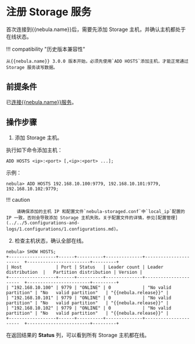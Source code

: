# 注册 Storage 服务

首次连接到{{nebula.name}}后，需要先添加 Storage 主机，并确认主机都处于在线状态。

<!--
!!! compatibility "历史版本兼容性"

    - 从 {{nebula.name}} 3.0.0 版本开始，必须先使用`ADD HOSTS`添加主机，才能正常通过 Storage 服务读写数据。
    - 在 {{nebula.name}} 3.0.0 之前的版本和 NebulaGraph Cloud 中，无需执行该操作。
-->

!!! compatibility "历史版本兼容性"

    从{{nebula.name}} 3.0.0 版本开始，必须先使用`ADD HOSTS`添加主机，才能正常通过 Storage 服务读写数据。

## 前提条件

已[连接{{nebula.name}}服务](3.connect-to-nebula-graph.md)。

## 操作步骤

1. 添加 Storage 主机。

  执行如下命令添加主机：

  ```ngql
  ADD HOSTS <ip>:<port> [,<ip>:<port> ...];
  ```

  示例：

  ```ngql
  nebula> ADD HOSTS 192.168.10.100:9779, 192.168.10.101:9779, 192.168.10.102:9779;
  ```

  

  !!! caution

        请确保添加的主机 IP 和配置文件`nebula-storaged.conf`中`local_ip`配置的 IP 一致，否则会导致添加 Storage 主机失败。关于配置文件的详情，参见[配置管理](../../5.configurations-and-logs/1.configurations/1.configurations.md)。 

2. 检查主机状态，确认全部在线。

  ```ngql
  nebula> SHOW HOSTS;
  +------------------+------+----------+--------------+----------------------  +------------------------+---------+
  | Host             | Port | Status   | Leader count | Leader distribution  |   Partition distribution | Version |
  +------------------+------+----------+--------------+----------------------  +------------------------+---------+
  | "192.168.10.100" | 9779 | "ONLINE" | 0            | "No valid partition" | "No   valid partition"   | "{{nebula.release}}" |
  | "192.168.10.101" | 9779 | "ONLINE" | 0            | "No valid partition" | "No   valid partition"   | "{{nebula.release}}" |
  | "192.168.10.102" | 9779 | "ONLINE" | 0            | "No valid partition" | "No   valid partition"   | "{{nebula.release}}" |
  +------------------+------+----------+--------------+----------------------  +------------------------+---------+
  ```

  在返回结果的 **Status** 列，可以看到所有 Storage 主机都在线。
